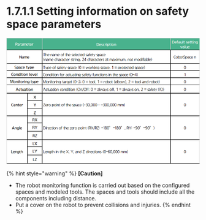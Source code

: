 # 1.7.1.1 Setting information on safety space parameters

![](<../../../_assets/image (22).png>)

{% hint style="warning" %}
**\[Caution]**

* The robot monitoring function is carried out based on the configured spaces and modeled tools. The spaces and tools should include all the components including distance.
* Put a cover on the robot to prevent collisions and injuries.
{% endhint %}
